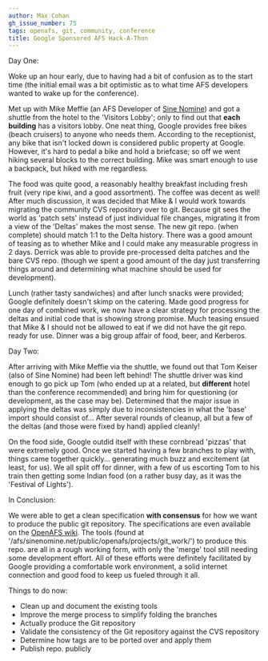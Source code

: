 ```yaml
---
author: Max Cohan
gh_issue_number: 75
tags: openafs, git, community, conference
title: Google Sponsored AFS Hack-A-Thon
---
```


Day One:

Woke up an hour early, due to having had a bit of confusion as to the start time (the initial email was a bit optimistic as to what time AFS developers wanted to wake up for the conference).

Met up with Mike Meffie (an AFS Developer of [Sine Nomine](http://www.sinenomine.net/)) and got a shuttle from the hotel to the 'Visitors Lobby'; only to find out that **each building** has a visitors lobby. One neat thing, Google provides free bikes (beach cruisers) to anyone who needs them. According to the receptionist, any bike that isn't locked down is considered public property at Google. However, it's hard to pedal a bike and hold a briefcase; so off we went hiking several blocks to the correct building. Mike was smart enough to use a backpack, but hiked with me regardless.

The food was quite good, a reasonably healthy breakfast including fresh fruit (very ripe kiwi, and a good assortment). The coffee was decent as well! After much discussion, it was decided that Mike &amp; I would work towards migrating the community CVS repository over to git. Because git sees the world as 'patch sets' instead of just individual file changes, migrating it from a view of the 'Deltas' makes the most sense. The new git repo. (when complete) should match 1:1 to the Delta history. There was a good amount of teasing as to whether Mike and I could make any measurable progress in 2 days. Derrick was able to provide pre-processed delta patches and the bare CVS repo. (though we spent a good amount of the day just transferring things around and determining what machine should be used for development).

Lunch (rather tasty sandwiches) and after lunch snacks were provided; Google definitely doesn't skimp on the catering. Made good progress for one day of combined work, we now have a clear strategy for processing the deltas and initial code that is showing strong promise. Much teasing ensued that Mike &amp; I should not be allowed to eat if we did not have the git repo. ready for use. Dinner was a big group affair of food, beer, and Kerberos.

Day Two:

After arriving with Mike Meffie via the shuttle, we found out that Tom Keiser (also of Sine Nomine) had been left behind! The shuttle driver was kind enough to go pick up Tom (who ended up at a related, but **different** hotel than the conference recommended) and bring him for questioning (or development, as the case may be). Determined that the major issue in applying the deltas was simply due to inconsistencies in what the 'base' import should consist of... After several rounds of cleanup, all but a few of the deltas (and those were fixed by hand) applied cleanly!

On the food side, Google outdid itself with these cornbread 'pizzas' that were extremely good.  Once we started having a few branches to play with, things came together quickly... generating much buzz and excitement (at least, for us). We all split off for dinner, with a few of us escorting Tom to his train then getting some Indian food (on a rather busy day, as it was the 'Festival of Lights').

In Conclusion:

We were able to get a clean specification **with consensus** for how we want to produce the public git repository.  The specifications are even available on the [OpenAFS wiki](http://www.dementia.org/twiki/bin/view/AFSLore/OpenAFSCVSToGitConversion). The tools (found at  '/afs/sinenomine.net/public/openafs/projects/git_work/') to produce this repo. are all in a rough working form, with only the 'merge' tool still needing some development effort. All of these efforts were definitely facilitated by Google providing a comfortable work environment, a solid internet connection and good food to keep us fueled through it all.

Things to do now:

- Clean up and document the existing tools
- Improve the merge process to simplify folding the branches
- Actually produce the Git repository
- Validate the consistency of the Git repository against the CVS repository
- Determine how tags are to be ported over and apply them
- Publish repo. publicly
